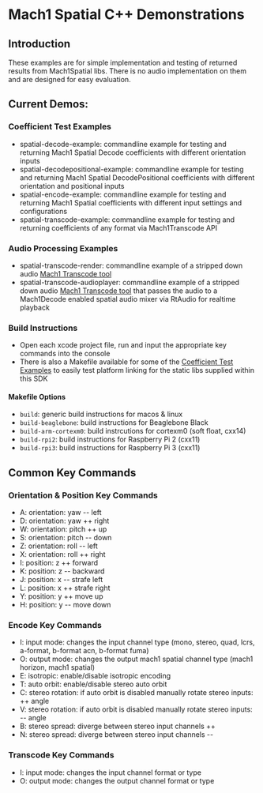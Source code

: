 # Mach1 Spatial C++ Demonstrations

## Introduction
These examples are for simple implementation and testing of returned results from Mach1Spatial libs. There is no audio implementation on them and are designed for easy evaluation.

## Current Demos:

<h3 id="Coefficient-Test-Examples">Coefficient Test Examples</h3>

 - spatial-decode-example: commandline example for testing and returning Mach1 Spatial Decode coefficients with different orientation inputs
 - spatial-decodepositional-example: commandline example for testing and returning Mach1 Spatial DecodePositional coefficients with different orientation and positional inputs
 - spatial-encode-example: commandline example for testing and returning Mach1 Spatial coefficients with different input settings and configurations
 - spatial-transcode-example: commandline example for testing and returning coefficients of any format via Mach1Transcode API

### Audio Processing Examples
 - spatial-transcode-render: commandline example of a stripped down audio [Mach1 Transcode tool](https://github.com/Mach1Studios/m1-sdk/tree/master/binaries/executables)
 - spatial-transcode-audioplayer: commandline example of a stripped down audio [Mach1 Transcode tool](https://github.com/Mach1Studios/m1-sdk/tree/master/binaries/executables) that passes the audio to a Mach1Decode enabled spatial audio mixer via RtAudio for realtime playback

### Build Instructions
 - Open each xcode project file, run and input the appropriate key commands into the console
 - There is also a Makefile available for some of the [Coefficient Test Examples](Coefficient-Test-Examples) to easily test platform linking for the static libs supplied within this SDK

#### Makefile Options
 - `build`: generic build instructions for macos & linux
 - `build-beaglebone`: build instructions for Beaglebone Black
 - `build-arm-cortexm0`: build instrcutions for cortexm0 (soft float, cxx14)
 - `build-rpi2`: build instructions for Raspberry Pi 2 (cxx11)
 - `build-rpi3`: build instructions for Raspberry Pi 3 (cxx11)

## Common Key Commands

### Orientation & Position Key Commands
 - A: orientation: yaw -- left
 - D: orientation: yaw ++ right
 - W: orientation: pitch ++ up
 - S: orientation: pitch -- down
 - Z: orientation: roll -- left
 - X: orientation: roll ++ right
 - I: position: z ++ forward
 - K: position: z -- backward
 - J: position: x -- strafe left
 - L: position: x ++ strafe right
 - Y: position: y ++ move up
 - H: position: y -- move down

### Encode Key Commands
 - I: input mode: changes the input channel type (mono, stereo, quad, lcrs, a-format, b-format acn, b-format fuma)
 - O: output mode: changes the output mach1 spatial channel type (mach1 horizon, mach1 spatial)
 - E: isotropic: enable/disable isotropic encoding
 - T: auto orbit: enable/disable stereo auto orbit
 - C: stereo rotation: if auto orbit is disabled manually rotate stereo inputs: ++ angle
 - V: stereo rotation: if auto orbit is disabled manually rotate stereo inputs: -- angle
 - B: stereo spread: diverge between stereo input channels ++
 - N: stereo spread: diverge between stereo input channels --

### Transcode Key Commands
 - I: input mode: changes the input channel format or type
 - O: output mode: changes the output channel format or type
